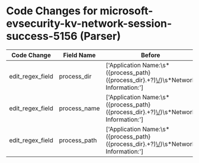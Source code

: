 # Code Changes for microsoft-evsecurity-kv-network-session-success-5156 (Parser)

| Code Change | Field Name | Before | After |
|-------------|------------|--------|-------|
| edit_regex_field | process_dir | ['Application Name:\s*({process_path}({process_dir}.+?)[\\\/]({process_name}.+?))\s*Network Information:'] | ['Application Name:\s*({process_path}({process_dir}.+?)[\\\/]({process_name}[^\\\/]+?))\s*Network Information:'] |
| edit_regex_field | process_name | ['Application Name:\s*({process_path}({process_dir}.+?)[\\\/]({process_name}.+?))\s*Network Information:'] | ['Application Name:\s*({process_path}({process_dir}.+?)[\\\/]({process_name}[^\\\/]+?))\s*Network Information:'] |
| edit_regex_field | process_path | ['Application Name:\s*({process_path}({process_dir}.+?)[\\\/]({process_name}.+?))\s*Network Information:'] | ['Application Name:\s*({process_path}({process_dir}.+?)[\\\/]({process_name}[^\\\/]+?))\s*Network Information:'] |